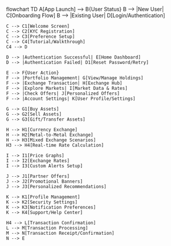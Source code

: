 flowchart TD
    A[App Launch] --> B{User Status}
    B --> |New User| C[Onboarding Flow]
    B --> |Existing User| D[Login/Authentication]
    
    C --> C1[Welcome Screen]
    C --> C2[KYC Registration]
    C --> C3[Preference Setup]
    C --> C4[Tutorial/Walkthrough]
    C4 --> D
    
    D --> |Authentication Successful| E[Home Dashboard]
    D --> |Authentication Failed| D1[Reset Password/Retry]
    
    E --> F{User Action}
    F --> |Portfolio Management| G[View/Manage Holdings]
    F --> |Exchange Transaction| H[Exchange Hub]
    F --> |Explore Markets| I[Market Data & Rates]
    F --> |Check Offers| J[Personalized Offers]
    F --> |Account Settings| K[User Profile/Settings]
    
    G --> G1[Buy Assets]
    G --> G2[Sell Assets]
    G --> G3[Gift/Transfer Assets]
    
    H --> H1[Currency Exchange]
    H --> H2[Metal-to-Metal Exchange]
    H --> H3[Mixed Exchange Scenarios]
    H3 --> H4[Real-time Rate Calculation]
    
    I --> I1[Price Graphs]
    I --> I2[Exchange Rates]
    I --> I3[Custom Alerts Setup]
    
    J --> J1[Partner Offers]
    J --> J2[Promotional Banners]
    J --> J3[Personalized Recommendations]
    
    K --> K1[Profile Management]
    K --> K2[Security Settings]
    K --> K3[Notification Preferences]
    K --> K4[Support/Help Center]
    
    H4 --> L[Transaction Confirmation]
    L --> M[Transaction Processing]
    M --> N[Transaction Receipt/Confirmation]
    N --> E

    